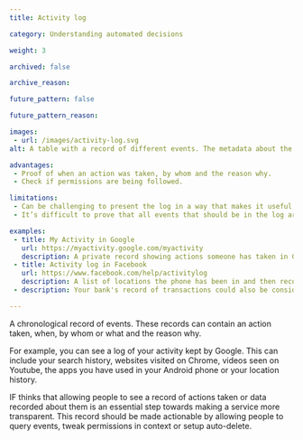 ```yaml
---
title: Activity log

category: Understanding automated decisions

weight: 3

archived: false

archive_reason:

future_pattern: false

future_pattern_reason:

images:
 - url: /images/activity-log.svg
alt: A table with a record of different events. The metadata about the events includes type of data, reason why it was accessed and who accessed it.

advantages:
 - Proof of when an action was taken, by whom and the reason why.
 - Check if permissions are being followed.

limitations:
 - Can be challenging to present the log in a way that makes it useful or actionable, depending on the granularity and frequency of recorded events.
 - It’s difficult to prove that all events that should be in the log are in the log.

examples:
 - title: My Activity in Google
   url: https://myactivity.google.com/myactivity
   description: A private record showing actions someone has taken in Google services, such as Google searches, Chrome and Youtube history, apps used in Android or location history.
 - title: Activity log in Facebook
   url: https://www.facebook.com/help/activitylog
   description: A list of locations the phone has been in and then recorded, which helps Siri choose a person’s home and work location.
 - description: Your bank's record of transactions could also be considered an activity log.

---
```


A chronological record of events. These records can contain an action taken, when, by whom or what and the reason why.

For example, you can see a log of your activity kept by Google. This can include your search history, websites visited on Chrome, videos seen on Youtube, the apps you have used in your Android phone or your location history.

IF thinks that allowing people to see a record of actions taken or data recorded about them is an essential step towards making a service more transparent. This record should be made actionable by allowing people to query events, tweak permissions in context or setup auto-delete.
